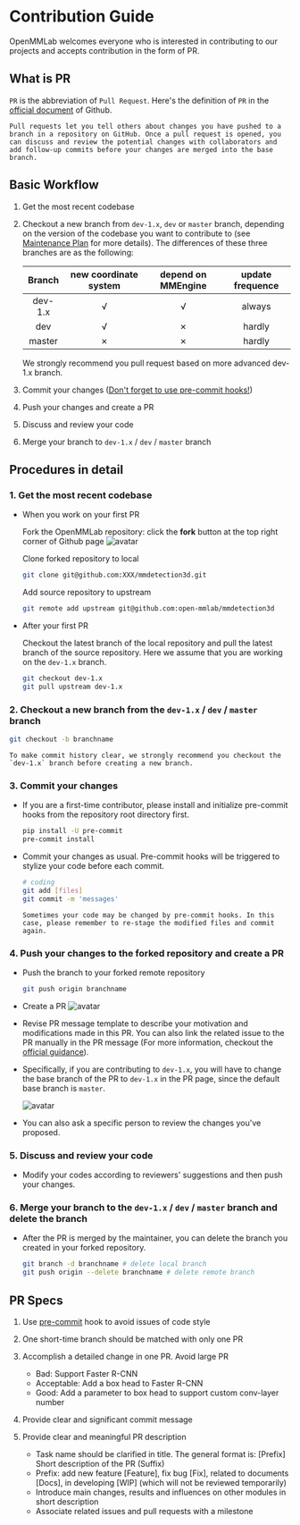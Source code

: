 # Contribution Guide

OpenMMLab welcomes everyone who is interested in contributing to our projects and accepts contribution in the form of PR.

## What is PR

`PR` is the abbreviation of `Pull Request`. Here's the definition of `PR` in the [official document](https://docs.github.com/en/github/collaborating-with-pull-requests/proposing-changes-to-your-work-with-pull-requests/about-pull-requests) of Github.

```
Pull requests let you tell others about changes you have pushed to a branch in a repository on GitHub. Once a pull request is opened, you can discuss and review the potential changes with collaborators and add follow-up commits before your changes are merged into the base branch.
```

## Basic Workflow

1. Get the most recent codebase

2. Checkout a new branch from `dev-1.x`, `dev` or `master` branch, depending on the version of the codebase you want to contribute to (see [Maintenance Plan](../migration/overview.md) for more details). The differences of these three branches are as the following:

   | Branch  | new coordinate system | depend on MMEngine | update frequence |
   | :-----: | :-------------------: | :----------------: | :--------------: |
   | dev-1.x |           √           |         √          |      always      |
   |   dev   |           √           |         ✗          |      hardly      |
   | master  |           ✗           |         ✗          |      hardly      |

   We strongly recommend you pull request based on more advanced dev-1.x branch.

3. Commit your changes ([Don't forget to use pre-commit hooks!](#3-commit-your-changes))

4. Push your changes and create a PR

5. Discuss and review your code

6. Merge your branch to `dev-1.x` / `dev` / `master` branch

## Procedures in detail

### 1. Get the most recent codebase

- When you work on your first PR

  Fork the OpenMMLab repository: click the **fork** button at the top right corner of Github page
  ![avatar](https://user-images.githubusercontent.com/34888372/224920532-dc11f696-1175-436a-8c0f-1966f5ca33d1.png)

  Clone forked repository to local

  ```bash
  git clone git@github.com:XXX/mmdetection3d.git
  ```

  Add source repository to upstream

  ```bash
  git remote add upstream git@github.com:open-mmlab/mmdetection3d
  ```

- After your first PR

  Checkout the latest branch of the local repository and pull the latest branch of the source repository. Here we assume that you are working on the `dev-1.x` branch.

  ```bash
  git checkout dev-1.x
  git pull upstream dev-1.x
  ```

### 2. Checkout a new branch from the `dev-1.x` / `dev` / `master` branch

```bash
git checkout -b branchname
```

```{tip}
To make commit history clear, we strongly recommend you checkout the `dev-1.x` branch before creating a new branch.
```

### 3. Commit your changes

- If you are a first-time contributor, please install and initialize pre-commit hooks from the repository root directory first.

  ```bash
  pip install -U pre-commit
  pre-commit install
  ```

- Commit your changes as usual. Pre-commit hooks will be triggered to stylize your code before each commit.

  ```bash
  # coding
  git add [files]
  git commit -m 'messages'
  ```

  ```{note}
  Sometimes your code may be changed by pre-commit hooks. In this case, please remember to re-stage the modified files and commit again.
  ```

### 4. Push your changes to the forked repository and create a PR

- Push the branch to your forked remote repository

  ```bash
  git push origin branchname
  ```

- Create a PR
  ![avatar](https://user-images.githubusercontent.com/34888372/224922548-69455db9-68d1-4d92-a007-afcd2814b1c1.png)

- Revise PR message template to describe your motivation and modifications made in this PR. You can also link the related issue to the PR manually in the PR message (For more information, checkout the [official guidance](https://docs.github.com/en/issues/tracking-your-work-with-issues/linking-a-pull-request-to-an-issue)).

- Specifically, if you are contributing to `dev-1.x`, you will have to change the base branch of the PR to `dev-1.x` in the PR page, since the default base branch is `master`.

  ![avatar](https://user-images.githubusercontent.com/34888372/224923009-1d611a30-0bfc-4fe5-93a2-96cc88a18886.png)

- You can also ask a specific person to review the changes you've proposed.

### 5. Discuss and review your code

- Modify your codes according to reviewers' suggestions and then push your changes.

### 6.  Merge your branch to the `dev-1.x` / `dev` / `master`  branch and delete the branch

- After the PR is merged by the maintainer, you can delete the branch you created in your forked repository.

  ```bash
  git branch -d branchname # delete local branch
  git push origin --delete branchname # delete remote branch
  ```

## PR Specs

1. Use [pre-commit](https://pre-commit.com) hook to avoid issues of code style

2. One short-time branch should be matched with only one PR

3. Accomplish a detailed change in one PR. Avoid large PR

   - Bad: Support Faster R-CNN
   - Acceptable: Add a box head to Faster R-CNN
   - Good: Add a parameter to box head to support custom conv-layer number

4. Provide clear and significant commit message

5. Provide clear and meaningful PR description

   - Task name should be clarified in title. The general format is: \[Prefix\] Short description of the PR (Suffix)
   - Prefix: add new feature \[Feature\], fix bug \[Fix\], related to documents \[Docs\], in developing \[WIP\] (which will not be reviewed temporarily)
   - Introduce main changes, results and influences on other modules in short description
   - Associate related issues and pull requests with a milestone
